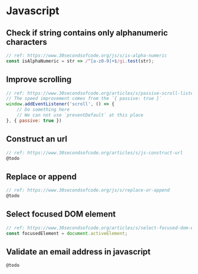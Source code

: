 # Javascript

## Check if string contains only alphanumeric characters

```js
// ref: https://www.30secondsofcode.org/js/s/is-alpha-numeric
const isAlphaNumeric = str => /^[a-z0-9]+$/gi.test(str);
```

## Improve scrolling

```js
// ref: https://www.30secondsofcode.org/articles/s/passive-scroll-listener-performance
// The speed improvement comes from the `{ passive: true }`
window.addEventListener('scroll', () => {
    // Do something here
    // We can not use `preventDefault` at this place
}, { passive: true })
```

## Construct an url

```js
// ref: https://www.30secondsofcode.org/articles/s/js-construct-url
@todo
```

## Replace or append

```js
// ref: https://www.30secondsofcode.org/js/s/replace-or-append
@todo
```

## Select focused DOM element

```js
// ref: https://www.30secondsofcode.org/articles/s/select-focused-dom-element
const focusedElement = document.activeElement;
```

## Validate an email address in javascript

```js
@todo
```

